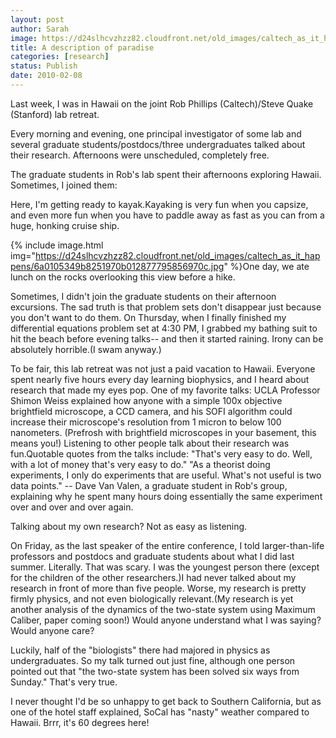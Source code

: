 ```yaml
---
layout: post
author: Sarah
image: https://d24slhcvzhzz82.cloudfront.net/old_images/caltech_as_it_happens/6a0105349b8251970b01287772a320970c.jpg
title: A description of paradise
categories: [research]
status: Publish
date: 2010-02-08
---
```



Last week, I was in Hawaii on the joint Rob Phillips
(Caltech)/Steve Quake (Stanford) lab retreat.

Every morning and evening, one principal investigator of some lab and
several graduate students/postdocs/three undergraduates talked about their
research. Afternoons were unscheduled,
completely free.

The graduate students in Rob's lab spent their afternoons
exploring Hawaii. Sometimes, I joined
them:

Here, I'm getting ready to kayak.Kayaking
is very fun when you capsize, and even more fun when you have to paddle away as fast as you can from a huge, honking cruise ship.


{% include image.html img="https://d24slhcvzhzz82.cloudfront.net/old_images/caltech_as_it_happens/6a0105349b8251970b012877795856970c.jpg" %}One day, we ate lunch on the rocks overlooking this view before a hike.

Sometimes, I didn't join the graduate students on their
afternoon excursions. The sad truth is
that problem sets don't disappear just because you don't want to do them. On Thursday, when I finally finished my
differential equations problem set at 4:30 PM, I grabbed my bathing suit to hit
the beach before evening talks-- and then it started raining. Irony can be absolutely horrible.(I swam anyway.)

To be fair, this lab retreat was not just a paid vacation to
Hawaii. Everyone spent nearly five hours
every day learning biophysics, and I heard about research that made my eyes pop. One of my favorite talks: UCLA Professor
Shimon Weiss explained how anyone with a simple 100x objective brightfield
microscope, a CCD camera, and his SOFI algorithm could increase their
microscope's resolution from 1 micron to below 100 nanometers. (Prefrosh with brightfield microscopes in
your basement, this means you!)
Listening to other people talk about their research was fun.Quotable quotes from the talks include:
"That's very easy to do. Well, with a lot of money that's very easy to do."
"As a theorist doing experiments, I only do experiments that are useful. What's not useful is two data points." -- Dave Van Valen, a graduate student in Rob's group, explaining why he spent many hours doing essentially the same experiment over and over and over again.

Talking about my own
research? Not as easy as listening.

On Friday, as the last speaker of the entire conference, I told
larger-than-life professors and postdocs and graduate students about what I did last summer. Literally. That was scary. I was the youngest person there (except for
the children of the other researchers.)I had never talked about my research in front of more than five
people. Worse, my research is pretty
firmly physics, and not even biologically relevant.(My research is yet another analysis of the dynamics of the two-state system using Maximum Caliber, paper coming soon!) Would anyone understand what I was
saying? Would anyone
care?

Luckily, half of the "biologists" there had
majored in physics as undergraduates. So my talk turned out just fine, although one person pointed out that "the two-state system has been solved six ways from Sunday." That's very true.

I never thought I'd be so unhappy to get back to Southern California, but as one
of the hotel staff explained, SoCal has "nasty" weather compared to
Hawaii. Brrr, it's 60 degrees here!

